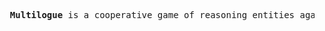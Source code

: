 <pre>
  <b>Multilogue</b> is a cooperative game of reasoning entities against their own ignorance and confusion.
</pre>
